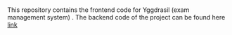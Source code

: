#
This repository contains the frontend code for Yggdrasil (exam management system) . The backend code of the project can be found here [link](https://github.com/GK-2308/Exam-Management-Backend)
